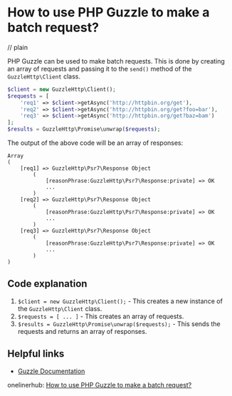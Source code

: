 # How to use PHP Guzzle to make a batch request?
// plain

PHP Guzzle can be used to make batch requests. This is done by creating an array of requests and passing it to the `send()` method of the `GuzzleHttp\Client` class.

```php
$client = new GuzzleHttp\Client();
$requests = [
    'req1' => $client->getAsync('http://httpbin.org/get'),
    'req2' => $client->getAsync('http://httpbin.org/get?foo=bar'),
    'req3' => $client->getAsync('http://httpbin.org/get?baz=bam')
];
$results = GuzzleHttp\Promise\unwrap($requests);
```

The output of the above code will be an array of responses:

```
Array
(
    [req1] => GuzzleHttp\Psr7\Response Object
        (
            [reasonPhrase:GuzzleHttp\Psr7\Response:private] => OK
            ...
        )
    [req2] => GuzzleHttp\Psr7\Response Object
        (
            [reasonPhrase:GuzzleHttp\Psr7\Response:private] => OK
            ...
        )
    [req3] => GuzzleHttp\Psr7\Response Object
        (
            [reasonPhrase:GuzzleHttp\Psr7\Response:private] => OK
            ...
        )
)
```

## Code explanation


1. `$client = new GuzzleHttp\Client();` - This creates a new instance of the `GuzzleHttp\Client` class.
2. `$requests = [ ... ]` - This creates an array of requests.
3. `$results = GuzzleHttp\Promise\unwrap($requests);` - This sends the requests and returns an array of responses.

## Helpful links

- [Guzzle Documentation](http://docs.guzzlephp.org/en/stable/)

onelinerhub: [How to use PHP Guzzle to make a batch request?
](https://onelinerhub.com/php-guzzle/how-to-use-php-guzzle-to-make-a-batch-request)

